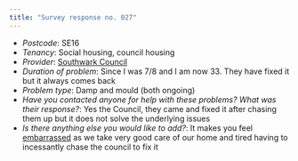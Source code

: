 ```yaml
---
title: "Survey response no. 027"
---
```


- *Postcode*: SE16    
- *Tenancy*: Social housing, council housing  
- *Provider*: [Southwark Council](providers/southwark) 
- *Duration of problem*: Since I was 7/8 and I am now 33. They have fixed it but it always comes back
- *Problem type*: Damp and mould (both ongoing)  
- *Have you contacted anyone for help with these problems? What was their response?*: Yes the Council, they came and fixed it after chasing them up but it does not solve the underlying issues   
- *Is there anything else you would like to add?*: It makes you feel [embarrassed](cause-effect-affect/Shame) as we take very good care of our home and tired having to incessantly chase the council to fix it